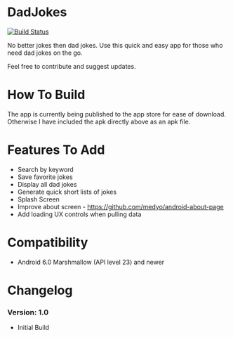 # DadJokes
[![Build Status](https://travis-ci.org/alipay/sofa-rpc.svg?branch=master)](https://www.carsonskjerdal.com)

No better jokes then dad jokes. Use this quick and easy app for those who need dad jokes on the go.

Feel free to contribute and suggest updates.
# How To Build
The app is currently being published to the app store for ease of download. Otherwise I have included the apk directly above as an apk file.

# Features To Add
* Search by keyword
* Save favorite jokes
* Display all dad jokes
* Generate quick short lists of jokes
* Splash Screen
* Improve about screen - https://github.com/medyo/android-about-page
* Add loading UX controls when pulling data

# Compatibility
  
  * Android 6.0 Marshmallow (API level 23) and newer
  
# Changelog

### Version: 1.0

  * Initial Build
  
 



